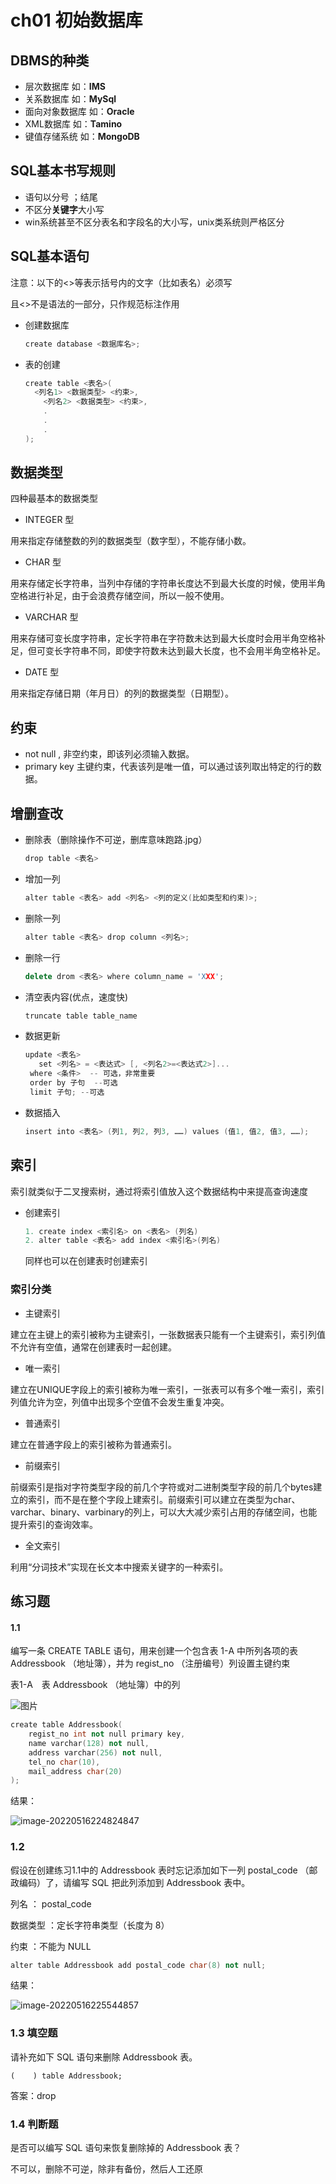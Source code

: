 # ch01 初始数据库

## DBMS的种类

- 层次数据库 如：**IMS**
- 关系数据库 如：**MySql**
- 面向对象数据库 如：**Oracle**
- XML数据库  如：**Tamino**
- 键值存储系统 如：**MongoDB**

## SQL基本书写规则

- 语句以分号 ；结尾
- 不区分**关键字**大小写
- win系统甚至不区分表名和字段名的大小写，unix类系统则严格区分

## SQL基本语句

注意：以下的<>等表示括号内的文字（比如表名）必须写

且<>不是语法的一部分，只作规范标注作用

- 创建数据库

  ```cpp
  create database <数据库名>;
  ```

- 表的创建

  ```cpp
  create table <表名>(
  	<列名1> <数据类型> <约束>,
      <列名2> <数据类型> <约束>,
      .
      .
      .
  );
  ```

 ## 数据类型

四种最基本的数据类型

- INTEGER 型

用来指定存储整数的列的数据类型（数字型），不能存储小数。

- CHAR 型

用来存储定长字符串，当列中存储的字符串长度达不到最大长度的时候，使用半角空格进行补足，由于会浪费存储空间，所以一般不使用。

- VARCHAR 型

用来存储可变长度字符串，定长字符串在字符数未达到最大长度时会用半角空格补足，但可变长字符串不同，即使字符数未达到最大长度，也不会用半角空格补足。

- DATE 型

用来指定存储日期（年月日）的列的数据类型（日期型）。

## 约束

- not null , 非空约束，即该列必须输入数据。
- primary key 主键约束，代表该列是唯一值，可以通过该列取出特定的行的数据。

## 增删查改

- 删除表（删除操作不可逆，删库意味跑路.jpg）

  ```cpp
  drop table <表名>
  ```

- 增加一列

  ```cpp
  alter table <表名> add <列名> <列的定义(比如类型和约束)>;
  ```

- 删除一列

  ```cpp
  alter table <表名> drop column <列名>;
  ```

- 删除一行

  ```cpp
  delete drom <表名> where column_name = 'XXX';
  ```

* 清空表内容(优点，速度快)

  ```cpp
  truncate table table_name
  ```

* 数据更新

  ```cpp
  update <表名>
     set <列名> = <表达式> [, <列名2>=<表达式2>]...  
   where <条件>  -- 可选，非常重要
   order by 子句  --可选
   limit 子句; --可选
  ```

* 数据插入

  ```cpp
  insert into <表名> (列1, 列2, 列3, ……) values (值1, 值2, 值3, ……); 
  ```

## 索引

索引就类似于二叉搜索树，通过将索引值放入这个数据结构中来提高查询速度

- 创建索引

  ```cpp
  1. create index <索引名> on <表名> (列名)
  2. alter table <表名> add index <索引名>(列名)
  ```

  同样也可以在创建表时创建索引

### 索引分类

  

- 主键索引

建立在主键上的索引被称为主键索引，一张数据表只能有一个主键索引，索引列值不允许有空值，通常在创建表时一起创建。

- 唯一索引

建立在UNIQUE字段上的索引被称为唯一索引，一张表可以有多个唯一索引，索引列值允许为空，列值中出现多个空值不会发生重复冲突。

- 普通索引

建立在普通字段上的索引被称为普通索引。

- 前缀索引

前缀索引是指对字符类型字段的前几个字符或对二进制类型字段的前几个bytes建立的索引，而不是在整个字段上建索引。前缀索引可以建立在类型为char、varchar、binary、varbinary的列上，可以大大减少索引占用的存储空间，也能提升索引的查询效率。

- 全文索引

利用“分词技术”实现在长文本中搜索关键字的一种索引。

## 练习题

#### 1.1

编写一条 CREATE TABLE 语句，用来创建一个包含表 1-A 中所列各项的表 Addressbook （地址簿），并为 regist_no （注册编号）列设置主键约束

表1-A　表 Addressbook （地址簿）中的列

![图片](https://github.com/datawhalechina/wonderful-sql/raw/main/img/ch01/ch01.04%E4%B9%A0%E9%A2%981.png)

```cpp
create table Addressbook(
	regist_no int not null primary key,
	name varchar(128) not null,
	address varchar(256) not null,
	tel_no char(10),
	mail_address char(20)
);
```

结果：

![image-20220516224824847](C:\Users\86187\AppData\Roaming\Typora\typora-user-images\image-20220516224824847.png)

### 1.2

假设在创建练习1.1中的 Addressbook 表时忘记添加如下一列 postal_code （邮政编码）了，请编写 SQL 把此列添加到 Addressbook 表中。

列名 ： postal_code

数据类型 ：定长字符串类型（长度为 8）

约束 ：不能为 NULL

```cpp
alter table Addressbook add postal_code char(8) not null;
```

结果：

![image-20220516225544857](C:\Users\86187\AppData\Roaming\Typora\typora-user-images\image-20220516225544857.png)

### 1.3 填空题

请补充如下 SQL 语句来删除 Addressbook 表。

```
(    ) table Addressbook;
```

答案：drop

### 1.4 判断题

是否可以编写 SQL 语句来恢复删除掉的 Addressbook 表？

不可以，删除不可逆，除非有备份，然后人工还原

